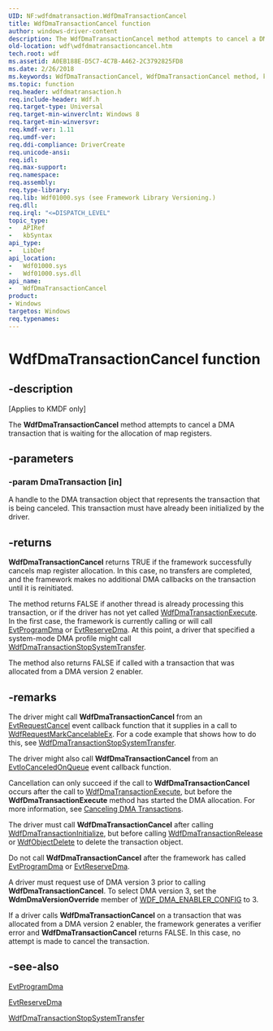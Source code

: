 ```yaml
---
UID: NF:wdfdmatransaction.WdfDmaTransactionCancel
title: WdfDmaTransactionCancel function
author: windows-driver-content
description: The WdfDmaTransactionCancel method attempts to cancel a DMA transaction that is waiting for the allocation of map registers.
old-location: wdf\wdfdmatransactioncancel.htm
tech.root: wdf
ms.assetid: A0EB188E-D5C7-4C7B-A462-2C3792825FD8
ms.date: 2/26/2018
ms.keywords: WdfDmaTransactionCancel, WdfDmaTransactionCancel method, kmdf.wdfdmatransactioncancel, wdf.wdfdmatransactioncancel, wdfdmatransaction/WdfDmaTransactionCancel
ms.topic: function
req.header: wdfdmatransaction.h
req.include-header: Wdf.h
req.target-type: Universal
req.target-min-winverclnt: Windows 8
req.target-min-winversvr: 
req.kmdf-ver: 1.11
req.umdf-ver: 
req.ddi-compliance: DriverCreate
req.unicode-ansi: 
req.idl: 
req.max-support: 
req.namespace: 
req.assembly: 
req.type-library: 
req.lib: Wdf01000.sys (see Framework Library Versioning.)
req.dll: 
req.irql: "<=DISPATCH_LEVEL"
topic_type:
-	APIRef
-	kbSyntax
api_type:
-	LibDef
api_location:
-	Wdf01000.sys
-	Wdf01000.sys.dll
api_name:
-	WdfDmaTransactionCancel
product:
- Windows
targetos: Windows
req.typenames: 
---
```


# WdfDmaTransactionCancel function


## -description


<p class="CCE_Message">[Applies to KMDF only]</p>

The <b>WdfDmaTransactionCancel</b> method attempts to cancel a DMA transaction that is waiting for the allocation of map registers.


## -parameters




### -param DmaTransaction [in]

A handle to the DMA transaction object that represents the transaction that is being canceled. This transaction must have already been initialized by the driver. 


## -returns



<b>WdfDmaTransactionCancel</b> returns TRUE if the framework successfully cancels map register allocation.  In this case, no transfers are completed, and the framework makes no additional DMA callbacks on the transaction until it is reinitiated.

 The method returns FALSE if another thread is already processing this transaction, or if the driver has not yet called <a href="https://msdn.microsoft.com/library/windows/hardware/ff547062">WdfDmaTransactionExecute</a>.  In the first case, the framework is currently calling or will call <a href="https://msdn.microsoft.com/c01b94b2-aabf-47dd-952a-06e481579614">EvtProgramDma</a> or <a href="https://msdn.microsoft.com/3663EF19-5F16-43D1-BFBC-28280E28D4DE">EvtReserveDma</a>. At this point, a driver that specified a system-mode DMA profile might call <a href="https://msdn.microsoft.com/library/windows/hardware/hh439264">WdfDmaTransactionStopSystemTransfer</a>.

The method also returns FALSE if called with a transaction that was allocated from a DMA version 2 enabler.




## -remarks



The driver might call <b>WdfDmaTransactionCancel</b> from an <a href="https://msdn.microsoft.com/db54fa76-d3e0-4f8c-aa3f-bab268dd9b4d">EvtRequestCancel</a> event callback function that it supplies in a call to <a href="https://msdn.microsoft.com/library/windows/hardware/ff549984">WdfRequestMarkCancelableEx</a>. For a code example that shows how to do this, see <a href="https://msdn.microsoft.com/library/windows/hardware/hh439264">WdfDmaTransactionStopSystemTransfer</a>.

The driver might also call <b>WdfDmaTransactionCancel</b> from an <a href="https://msdn.microsoft.com/1b938ee8-a5f3-4a1e-9beb-231d88aa5848">EvtIoCanceledOnQueue</a> event callback function.



Cancellation can only succeed if the call to <b>WdfDmaTransactionCancel</b> occurs after the call to <a href="https://msdn.microsoft.com/library/windows/hardware/ff547062">WdfDmaTransactionExecute</a>, but before the <b>WdfDmaTransactionExecute</b> method has started the DMA allocation.  For more information, see <a href="https://docs.microsoft.com/windows-hardware/drivers/wdf/canceling-dma-transactions">Canceling DMA Transactions</a>.

The driver must call <b>WdfDmaTransactionCancel</b> after calling <a href="https://msdn.microsoft.com/library/windows/hardware/ff547099">WdfDmaTransactionInitialize</a>, but before calling <a href="https://msdn.microsoft.com/library/windows/hardware/ff547114">WdfDmaTransactionRelease</a> or <a href="https://msdn.microsoft.com/library/windows/hardware/ff548734">WdfObjectDelete</a> to delete the transaction object.

 Do not call <b>WdfDmaTransactionCancel</b> after the framework has called <a href="https://msdn.microsoft.com/c01b94b2-aabf-47dd-952a-06e481579614">EvtProgramDma</a> or <a href="https://msdn.microsoft.com/3663EF19-5F16-43D1-BFBC-28280E28D4DE">EvtReserveDma</a>.

A driver must request use of DMA version 3 prior to calling  <b>WdfDmaTransactionCancel</b>. 
 To select DMA version 3, set the <b>WdmDmaVersionOverride</b> member of <a href="https://msdn.microsoft.com/library/windows/hardware/ff551290">WDF_DMA_ENABLER_CONFIG</a> to 3.

 If a driver calls <b>WdfDmaTransactionCancel</b> on a transaction that was allocated from a DMA version 2 enabler, the framework generates a verifier error and <b>WdfDmaTransactionCancel</b> returns FALSE. In this case, no attempt is made to cancel the transaction.




## -see-also




<a href="https://msdn.microsoft.com/c01b94b2-aabf-47dd-952a-06e481579614">EvtProgramDma</a>



<a href="https://msdn.microsoft.com/3663EF19-5F16-43D1-BFBC-28280E28D4DE">EvtReserveDma</a>



<a href="https://msdn.microsoft.com/library/windows/hardware/hh439264">WdfDmaTransactionStopSystemTransfer</a>
 

 

